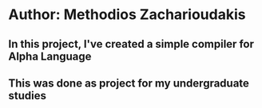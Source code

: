 # Author: Methodios Zacharioudakis

## In this project, I've created a simple compiler for Alpha Language
## This was done as project for my undergraduate studies
